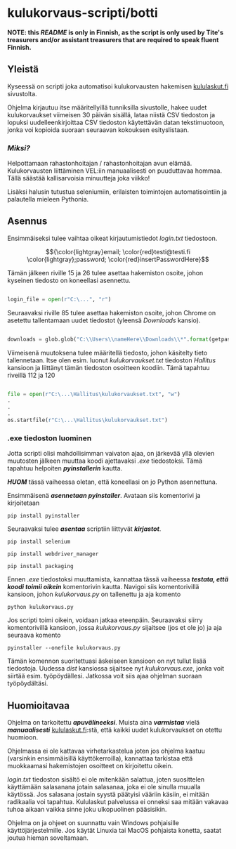# kulukorvaus-scripti/botti

**NOTE: this _README_ is only in Finnish, as the script is only used by Tite's treasurers and/or assistant treasurers
that are required to speak fluent Finnish.**

## Yleistä

Kyseessä on scripti joka automatisoi kulukorvausten hakemisen [kululaskut.fi](https://kululaskut.fi/) sivustolta.

Ohjelma kirjautuu itse määritellyillä tunniksilla sivustolle, hakee uudet kulukorvaukset viimeisen 30 päivän sisällä,
lataa niistä CSV tiedoston ja lopuksi uudelleenkirjoittaa CSV tiedoston käytettävän datan tekstimuotoon, jonka
voi kopioida suoraan seuraavan kokouksen esityslistaan.

### _Miksi?_

Helpottamaan rahastonhoitajan / rahastonhoitajan avun elämää. Kulukorvausten liittäminen VEL:iin manuaalisesti on
puuduttavaa hommaa. Tällä säästää kallisarvoisia minuutteja joka viikko!

Lisäksi halusin tutustua seleniumiin, erilaisten toimintojen automatisointiin ja palautella mieleen Pythonia.

## Asennus

Ensimmäiseksi tulee vaihtaa oikeat kirjautumistiedot _login.txt_ tiedostoon. 

$${\color{lightgray}email; \color{red}testi@testi.fi \color{lightgray};password; \color{red}insertPasswordHere}$$

Tämän jälkeen riville 15 ja 26 tulee asettaa hakemiston osoite,
johon kyseinen tiedosto on koneellasi asennettu.

```python

login_file = open(r"C:\...", "r")

```

Seuraavaksi riville 85 tulee asettaa hakemiston osoite, johon Chrome on asetettu tallentamaan uudet tiedostot (yleensä _Downloads_ kansio).

```python

downloads = glob.glob("C:\\Users\\nameHere\\Downloads\\*".format(getpass.getuser()))

```

Viimeisenä muutoksena tulee määritellä tiedosto, johon käsitelty tieto tallennetaan. Itse olen esim. luonut _kulukorvaukset.txt_ tiedoston _Hallitus_ kansioon
ja liittänyt tämän tiedoston osoitteen koodiin. Tämä tapahtuu riveillä 112 ja 120

```python

file = open(r"C:\...\Hallitus\kulukorvaukset.txt", "w")
.
.
.
os.startfile(r"C:\...\Hallitus\kulukorvaukset.txt")

```

### .exe tiedoston luominen

Jotta scripti olisi mahdollisimman vaivaton ajaa, on järkevää yllä olevien muutosten jälkeen muuttaa koodi ajettavaksi _.exe_ tiedostoksi.
Tämä tapahtuu helpoiten ***pyinstallerin*** kautta. 

***HUOM*** tässä vaiheessa oletan, että  koneellasi on jo Python asennettuna.

Ensimmäisenä ***asennetaan pyinstaller***.  Avataan siis komentorivi ja kirjoitetaan

`pip install pyinstaller`

Seuraavaksi tulee ***asentaa*** scriptiin liittyvät ***kirjastot***.

`pip install selenium`

`pip install webdriver_manager`

`pip install packaging`

Ennen _.exe_ tiedostoksi muuttamista, kannattaa tässä vaiheessa ***testata, että koodi toimii oikein*** komentorivin kautta. Navigoi siis komentorivillä
kansioon, johon _kulukorvaus.py_ on tallenettu ja aja komento

`python kulukorvaus.py`		

Jos scripti toimi oikein, voidaan jatkaa eteenpäin. Seuraavaksi siirry komentorivillä kansioon, jossa _kulukorvaus.py_ sijaitsee  (jos et ole jo)
ja aja seuraava komento

`pyinstaller --onefile kulukorvaus.py`

Tämän komennon suoritettuasi äskeiseen kansioon on nyt tullut lisää tiedostoja. Uudessa _dist_ kansiossa sijaitsee nyt _kulukorvaus.exe_, jonka voit siirtää
esim. työpöydällesi. Jatkossa voit siis ajaa ohjelman suoraan työpöydältäsi.

## Huomioitavaa

Ohjelma on tarkoitettu ***apuvälineeksi***. Muista aina ***varmistaa*** vielä ***manuaalisesti*** [kululaskut.fi](https://kululaskut.fi/):stä, että kaikki uudet
kulukorvaukset on otettu huomioon.

Ohjelmassa ei ole kattavaa virhetarkastelua joten jos ohjelma kaatuu (varsinkin ensimmäisillä käyttökerroilla), kannattaa tarkistaa että muokkaamasi hakemistojen osoitteet
on kirjoitettu oikein.

_login.txt_ tiedoston sisältö ei ole mitenkään salattua, joten suosittelen käyttämään salasanana jotain salasanaa, joka ei ole sinulla muualla käytössä.
Jos salasana jostain syystä päätyisi vääriin käsiin, ei mitään radikaalia voi tapahtua. Kululaskut palvelussa ei onneksi saa mitään vakavaa tuhoa aikaan vaikka sinne joku
ulkopuolinen pääsisikin.

Ohjelma on ja ohjeet on suunnattu vain Windows pohjaisille käyttöjärjestelmille. Jos käytät Linuxia tai MacOS pohjaista konetta, saatat joutua hieman soveltamaan.


